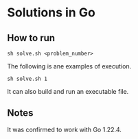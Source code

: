# Solutions in Go

## How to run

```console
sh solve.sh <problem_number>
```

The following is ane examples of execution.

```console
sh solve.sh 1
```

It can also build and run an executable file.

## Notes

It was confirmed to work with Go 1.22.4.

